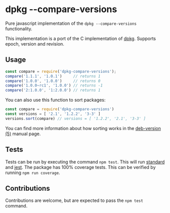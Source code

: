 dpkg --compare-versions
=======================
Pure javascript implementation of the `dpkg --compare-versions` functionality.

This implementation is a port of the C implementation of [dpkg](https://git.dpkg.org/cgit/dpkg/dpkg.git/tree/lib/dpkg/version.c).
Supports epoch, version and revision.

Usage
-----

```js
const compare = require('dpkg-compare-versions');
compare('1.1.1', '1.0.1')     // returns 1
compare('1.0.0', '1.0.0')     // returns 0
compare('1.0.0~rc1', '1.0.0') // returns -1
compare('2:1.0.0', '1:2.0.0') // returns 1
```

You can also use this function to sort packages:

```js
const compare = require('dpkg-compare-versions')
const versions = [ '2.1', '1.2.2', '3-3' ]
versions.sort(compare) // versions = [ '1.2.2', '2.1', '3-3' ]
```

You can find more information about how sorting works in the [deb-version (5)](http://man7.org/linux/man-pages/man5/deb-version.5.html) manual page.

Tests
-----

Tests can be run by executing the command `npm test`. This will run [standard](https://standardjs.com/) and [jest](https://jestjs.io/).
The package has 100% coverage tests. This can be verified by running `npm run coverage`.

Contributions
-------------

Contributions are welcome, but are expected to pass the `npm test` command.
